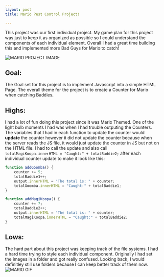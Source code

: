 ```yaml
---
layout: post
title: Mario Pest Control Project!

---
```




This project was our first individual project. My game plan for this project was just to keep it as organized as possible
so I could understand the components of each individual element.  Overall I had a great time building this and implemented
more Bad Guys for Mario to catch!

![MARIO PROJECT IMAGE](https://patticus3rd.github.io/images/mario_project.png)

## Goal:
The Goal set for this project is to implement Javascript into a simple HTML Page.  The overall theme for the project is to create a Counter for Mario when catching Baddies. 

## Highs:
I had a lot of fun doing this project since it was Mario Themed.  One of the light bulb moments I had was when I had trouble outputing the Counters.  The variables that I had in each function to update the counter would **update** the counter however it did not update the counter because when the server reads the JS file, it would just update the counter in JS but not on the HTML file.  I had to call the update and also call ```totalMagiKoopa.innerHTML = "Caught:" + totalBaddie2;``` after each individual counter update to make it look like this:
```javascript
function addGoomba() {
    counter += 5;
    totalBaddie1++;
    output.innerHTML = "The total is: " + counter;
    totalGoomba.innerHTML = "Caught:" + totalBaddie1;
}

function addMagiKoopa() {
    counter += 7;
    totalBaddie2++;
    output.innerHTML = "The total is: " + counter;
    totalMagiKoopa.innerHTML = "Caught:" + totalBaddie2;
}
```

## Lows:
The hard part about this project was keeping track of the file systems. I had a hard time trying to style each individual component.  Originally I had set the images in a folder and got really confused. Looking back, I would definitley still use folders because I can keep better track of them now.
![MARIO GIF](https://patticus3rd.github.io/images/mario_gif.gif)



